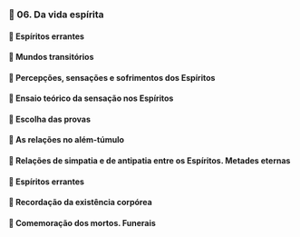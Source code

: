 ### 📑 06. Da vida espírita
#### 📃 Espíritos errantes
#### 📃 Mundos transitórios
#### 📃 Percepções, sensações e sofrimentos dos Espíritos
#### 📃 Ensaio teórico da sensação nos Espíritos
#### 📃 Escolha das provas
#### 📃 As relações no além-túmulo
#### 📃 Relações de simpatia e de antipatia entre os Espíritos. Metades eternas
#### 📃 Espíritos errantes
#### 📃 Recordação da existência corpórea
#### 📃 Comemoração dos mortos. Funerais
